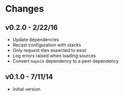 # Changes

## v0.2.0 - 2/22/16

* Update dependencies
* Recast configuration with stacks
* Only request tiles expected to exist
* Log errors raised when loading sources
* Convert `mapnik` dependency to a peer dependency

## v0.1.0 - 7/11/14

* Initial version
